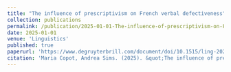 ```yaml
---
title: "The influence of prescriptivism on French verbal defectiveness"
collection: publications
permalink: /publication/2025-01-01-The-influence-of-prescriptivism-on-French-verbal-d
date: 2025-01-01
venue: 'Linguistics'
published: true
paperurl: 'https://www.degruyterbrill.com/document/doi/10.1515/ling-2023-0028/html'
citation: 'Maria Copot, Andrea Sims. (2025). &quot;The influence of prescriptivism on French verbal defectiveness&quot;. <i>Linguistics</i>.'
---
```

